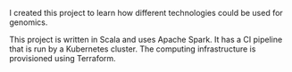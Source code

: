 I created this project to learn how different technologies could be used for genomics. 

This project is written in Scala and uses Apache Spark. It has a CI pipeline that is run by a Kubernetes cluster. The computing infrastructure is provisioned using Terraform.
